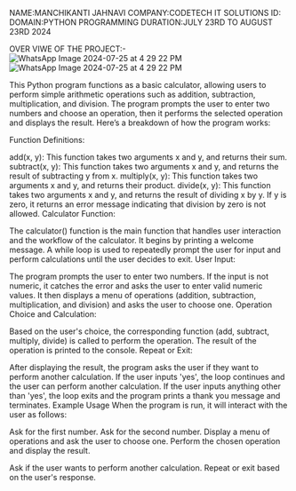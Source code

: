 NAME:MANCHIKANTI JAHNAVI
COMPANY:CODETECH IT SOLUTIONS
ID:
DOMAIN:PYTHON PROGRAMMING 
DURATION:JULY 23RD TO AUGUST 23RD 2024

OVER VIWE OF THE PROJECT:-![WhatsApp Image 2024-07-25 at 4 29 22 PM](https://github.com/user-attachments/assets/791d9635-4411-4fd7-ab6b-5b18a7ef633a)
![WhatsApp Image 2024-07-25 at 4 29 22 PM](https://github.com/user-attachments/assets/fbcff9c6-dc10-4ab4-be4c-36da79286d99)


This Python program functions as a basic calculator, allowing users to perform simple arithmetic operations such as addition, subtraction, multiplication, and division. The program prompts the user to enter two numbers and choose an operation, then it performs the selected operation and displays the result. Here’s a breakdown of how the program works:

Function Definitions:

add(x, y): This function takes two arguments x and y, and returns their sum.
subtract(x, y): This function takes two arguments x and y, and returns the result of subtracting y from x.
multiply(x, y): This function takes two arguments x and y, and returns their product.
divide(x, y): This function takes two arguments x and y, and returns the result of dividing x by y. If y is zero, it returns an error message indicating that division by zero is not allowed.
Calculator Function:

The calculator() function is the main function that handles user interaction and the workflow of the calculator.
It begins by printing a welcome message.
A while loop is used to repeatedly prompt the user for input and perform calculations until the user decides to exit.
User Input:

The program prompts the user to enter two numbers. If the input is not numeric, it catches the error and asks the user to enter valid numeric values.
It then displays a menu of operations (addition, subtraction, multiplication, and division) and asks the user to choose one.
Operation Choice and Calculation:

Based on the user's choice, the corresponding function (add, subtract, multiply, divide) is called to perform the operation.
The result of the operation is printed to the console.
Repeat or Exit:

After displaying the result, the program asks the user if they want to perform another calculation.
If the user inputs 'yes', the loop continues and the user can perform another calculation.
If the user inputs anything other than 'yes', the loop exits and the program prints a thank you message and terminates.
Example Usage
When the program is run, it will interact with the user as follows:

Ask for the first number.
Ask for the second number.
Display a menu of operations and ask the user to choose one.
Perform the chosen operation and display the result.

Ask if the user wants to perform another calculation.
Repeat or exit based on the user's response.
